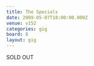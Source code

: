 ```yaml
---
title: The Specials
date: 2009-05-07T18:00:00.000Z
venue: v152
categories: gig
board: 8
layout: gig
---
```

SOLD OUT